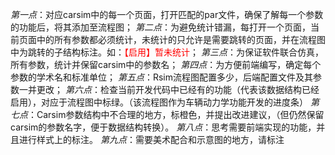 *第一点*：对应carsim中的每一个页面，打开匹配的par文件，确保了解每一个参数的功能后，将其添加至流程图；
*第二点*：为避免统计错漏，每打开一个页面，当前页面中的所有参数都必须统计，未统计的只允许是需要跳转的页面，并在流程图中为跳转的子结构标注。如：<c style="color: red;">【启用】暂未统计</c>；
*第三点*：为保证软件联合仿真，所有参数，统计并保留carsim中的参数名；
*第四点*：为方便前端编写，确定每个参数的学术名和标准单位；
*第五点*：Rsim流程图配置多少，后端配置文件及其参数一并更改；
*第六点*：检查当前开发代码中已经有的功能（代表该数据结构已经启用），对应于流程图中标绿。（该流程图作为车辆动力学功能开发的进度条）
*第七点*：Carsim参数结构中不合理的地方，标橙色，并提出改进建议，（但仍然保留carsim的参数名字，便于数据结构转换）。
*第八点*：思考需要前端实现的功能，并且进行样式上的标注。
*第九点*：需要美术配合和示意图的地方，请标注

